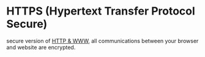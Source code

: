 # HTTPS (Hypertext Transfer Protocol Secure)
secure version of [HTTP & WWW](HTTP%20&%20WWW.md), all communications between your browser and website are encrypted.